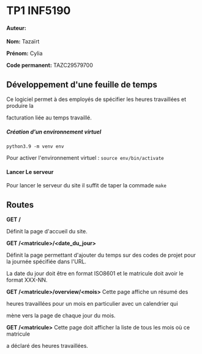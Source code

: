 # TP1 INF5190

#### Auteur:

**Nom:** Tazaïrt 

**Prénom:** Cylia

**Code permanent:** TAZC29579700

## Développement d'une feuille de temps

Ce logiciel permet à des
employés de spécifier les heures travaillées et produire la 

facturation liée au temps travaillé.


##### Création d'un environnement virtuel 

`python3.9 -m venv env`

Pour activer l'environnement virtuel : `source env/bin/activate`

#### Lancer Le serveur

Pour lancer le serveur du site il suffit de taper la commade `make`

## Routes

**GET /** 

Définit la page d'accueil du site. 

**GET /\<matricule>/\<date_du_jour>** 

Définit la page permettant d'ajouter du temps sur des codes de 
projet pour la journée spécifiée dans l'URL.

La date du jour doit être en format ISO8601 et le matricule doit avoir
le format XXX-NN. 


**GET /\<matricule>/overview/\<mois>** Cette page affiche un résumé des

 heures travaillées pour un mois en particulier avec un calendrier qui
 
 mène vers la page de chaque jour du mois.

**GET /\<matricule>** Cette page doit afficher la liste de tous les mois où ce matricule

 a déclaré des heures travaillées. 


